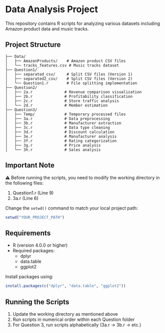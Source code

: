 # Data Analysis Project

This repository contains R scripts for analyzing various datasets including Amazon product data and music tracks.

## Project Structure

```
├── Data/
│   ├── AmazonProducts/    # Amazon product CSV files
│   └── tracks_features.csv # Music tracks dataset
├── Question1/
│   ├── separated_csv/     # Split CSV files (Version 1)
│   ├── separated2_csv/    # Split CSV files (Version 2)
│   └── Question1.r        # File splitting implementation
├── Question2/
│   ├── 2a.r              # Revenue comparison visualization
│   ├── 2b.r              # Profitability classification
│   ├── 2c.r              # Store traffic analysis
│   └── 2d.r              # Member estimation
├── Question3/
│   ├── Temp/             # Temporary processed files
│   ├── 3a.r              # Data preprocessing
│   ├── 3b.r              # Manufacturer extraction
│   ├── 3c.r              # Data type cleaning
│   ├── 3d.r              # Discount calculation
│   ├── 3e.r              # Manufacturer analysis
│   ├── 3f.r              # Rating categorization
│   ├── 3g.r              # Price analysis
│   └── 3h.r              # Sales analysis
```

## Important Note

⚠️ Before running the scripts, you need to modify the working directory in the following files:

1. Question1.r (Line 9)
2. 3a.r (Line 6)

Change the `setwd()` command to match your local project path:

```r
setwd("YOUR_PROJECT_PATH")
```

## Requirements

- R (version 4.0.0 or higher)
- Required packages:
  - dplyr
  - data.table
  - ggplot2

Install packages using:

```r
install.packages(c("dplyr", "data.table", "ggplot2"))
```

## Running the Scripts

1. Update the working directory as mentioned above
2. Run scripts in numerical order within each Question folder
3. For Question 3, run scripts alphabetically (3a.r → 3b.r → etc.)